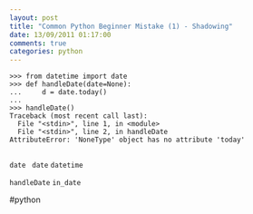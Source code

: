 ```yaml
---
layout: post
title: "Common Python Beginner Mistake (1) - Shadowing"
date: 13/09/2011 01:17:00
comments: true
categories: python
---
```

```
>>> from datetime import date
>>> def handleDate(date=None):
...     d = date.today()
... 
>>> handleDate()
Traceback (most recent call last):
  File "<stdin>", line 1, in <module>
  File "<stdin>", line 2, in handleDate
AttributeError: 'NoneType' object has no attribute 'today'


```
```date```
``` date```
```datetime```




```handleDate```
```in_date```

#python

